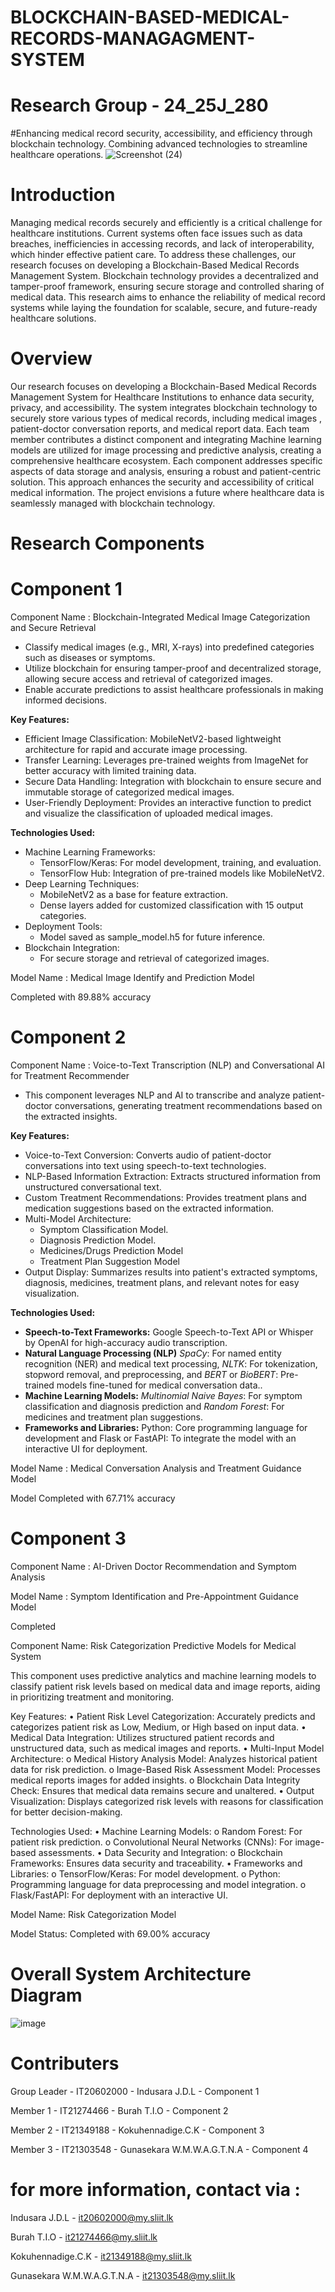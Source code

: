 # BLOCKCHAIN-BASED-MEDICAL-RECORDS-MANAGAGMENT-SYSTEM

# Research Group - 24_25J_280

#Enhancing medical record security, accessibility, and efficiency through blockchain technology. Combining advanced technologies to streamline healthcare operations.
![Screenshot (24)](https://github.com/user-attachments/assets/fc8140ce-4ec8-49f5-a036-7d7341c082ec)

# Introduction
Managing medical records securely and efficiently is a critical challenge for healthcare institutions. Current systems often face issues such as data breaches, inefficiencies in accessing records, and lack of interoperability, which hinder effective patient care. To address these challenges, our research focuses on developing a Blockchain-Based Medical Records Management System. Blockchain technology provides a decentralized and tamper-proof framework, ensuring secure storage and controlled sharing of medical data. This research aims to enhance the reliability of medical record systems while laying the foundation for scalable, secure, and future-ready healthcare solutions.

# Overview 
Our research focuses on developing a Blockchain-Based Medical Records Management System for Healthcare Institutions to enhance data security, privacy, and accessibility. The system integrates blockchain technology to securely store various types of medical records, including medical images , patient-doctor conversation reports,  and medical report data. Each team member contributes a distinct component and integrating  Machine learning models are utilized for image processing and predictive analysis, creating a comprehensive healthcare ecosystem. Each component addresses specific aspects of data storage and analysis, ensuring a robust and patient-centric solution. This approach enhances the security and accessibility of critical medical information. The project envisions a future where healthcare data is seamlessly managed with blockchain technology.

# Research Components

# Component 1 
Component Name : Blockchain-Integrated Medical Image Categorization and Secure Retrieval
- Classify medical images (e.g., MRI, X-rays) into predefined categories such as diseases or symptoms.
- Utilize blockchain for ensuring tamper-proof and decentralized storage, allowing secure access and retrieval of categorized images.
- Enable accurate predictions to assist healthcare professionals in making informed decisions.

**Key Features:** 
- Efficient Image Classification: MobileNetV2-based lightweight architecture for rapid and accurate image processing.
- Transfer Learning: Leverages pre-trained weights from ImageNet for better accuracy with limited training data.
- Secure Data Handling: Integration with blockchain to ensure secure and immutable storage of categorized medical images.
- User-Friendly Deployment: Provides an interactive function to predict and visualize the classification of uploaded medical images.

**Technologies Used:**  
- Machine Learning Frameworks:
    - TensorFlow/Keras: For model development, training, and evaluation.
    - TensorFlow Hub: Integration of pre-trained models like MobileNetV2.
- Deep Learning Techniques:
    - MobileNetV2 as a base for feature extraction.
    - Dense layers added for customized classification with 15 output categories.
- Deployment Tools:
    - Model saved as sample_model.h5 for future inference.
- Blockchain Integration:
    - For secure storage and retrieval of categorized images.

Model Name : Medical Image Identify and Prediction Model

Completed with 89.88% accuracy

# Component 2
Component Name : Voice-to-Text Transcription (NLP) and Conversational AI for Treatment Recommender
- This component leverages NLP and AI to transcribe and analyze patient-doctor conversations, generating treatment recommendations based on the extracted insights.

**Key Features:**  
- Voice-to-Text Conversion: Converts audio of patient-doctor conversations into text using speech-to-text technologies.
- NLP-Based Information Extraction: Extracts structured information from unstructured conversational text.
- Custom Treatment Recommendations: Provides treatment plans and medication suggestions based on the extracted information.
- Multi-Model Architecture:
    - Symptom Classification Model.
    - Diagnosis Prediction Model.
    - Medicines/Drugs Prediction Model
    - Treatment Plan Suggestion Model
- Output Display: Summarizes results into patient's extracted symptoms, diagnosis, medicines, treatment plans, and relevant notes for easy visualization.

**Technologies Used:**  
- **Speech-to-Text Frameworks:** Google Speech-to-Text API or Whisper by OpenAI for high-accuracy audio transcription.  
- **Natural Language Processing (NLP)** *SpaCy*: For named entity recognition (NER) and medical text processing, *NLTK*: For tokenization, stopword removal, and preprocessing, and *BERT* or *BioBERT*: Pre-trained models fine-tuned for medical conversation data.. 
- **Machine Learning Models:** *Multinomial Naive Bayes*: For symptom classification and diagnosis prediction and *Random Forest*: For medicines and treatment plan suggestions.
- **Frameworks and Libraries:** Python: Core programming language for development and Flask or FastAPI: To integrate the model with an interactive UI for deployment.

Model Name : Medical Conversation Analysis and Treatment Guidance Model

Model Completed with 67.71% accuracy 


# Component 3 
Component Name : AI-Driven Doctor Recommendation and Symptom Analysis

Model Name : Symptom Identification and Pre-Appointment Guidance Model

Completed



Component Name: Risk Categorization Predictive Models for Medical System

This component uses predictive analytics and machine learning models to classify patient risk levels based on medical data and image reports, aiding in prioritizing treatment and monitoring.

Key Features:
•	Patient Risk Level Categorization: Accurately predicts and categorizes patient risk as Low, Medium, or High based on input data.
•	Medical Data Integration: Utilizes structured patient records and unstructured data, such as medical images and reports.
•	Multi-Input Model Architecture:
o	Medical History Analysis Model: Analyzes historical patient data for risk prediction.
o	Image-Based Risk Assessment Model: Processes medical reports images for added insights.
o	Blockchain Data Integrity Check: Ensures that medical data remains secure and unaltered.
•	Output Visualization: Displays categorized risk levels with reasons for classification for better decision-making.

Technologies Used:
•	Machine Learning Models:
  o 	Random Forest: For patient risk prediction.
  o 	Convolutional Neural Networks (CNNs): For image-based assessments.
•	Data Security and Integration:
  o 	Blockchain Frameworks: Ensures data security and traceability.
•	Frameworks and Libraries:
o	TensorFlow/Keras: For model development.
o	Python: Programming language for data preprocessing and model integration.
o	Flask/FastAPI: For deployment with an interactive UI.


Model Name: Risk Categorization Model

Model Status: Completed with 69.00% accuracy



# Overall System Architecture Diagram

![image](https://github.com/user-attachments/assets/44741a22-e6b7-4cfa-915b-d385cbc02aef)

# Contributers

Group Leader - IT20602000 - Indusara J.D.L - Component 1

Member 1 - IT21274466 - Burah T.I.O - Component 2

Member 2 - IT21349188 - Kokuhennadige.C.K - Component 3

Member 3 - IT21303548 - Gunasekara W.M.W.A.G.T.N.A - Component 4

# for more information, contact via :
Indusara J.D.L - it20602000@my.sliit.lk

Burah T.I.O - it21274466@my.sliit.lk

Kokuhennadige.C.K - it21349188@my.sliit.lk

Gunasekara W.M.W.A.G.T.N.A - it21303548@my.sliit.lk
